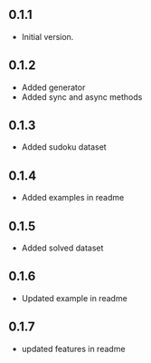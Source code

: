 ## 0.1.1

- Initial version.

## 0.1.2
- Added generator
- Added sync and async methods

## 0.1.3
- Added sudoku dataset
## 0.1.4
- Added examples in readme
## 0.1.5
- Added solved dataset
## 0.1.6
- Updated example in readme

## 0.1.7
- updated features in readme